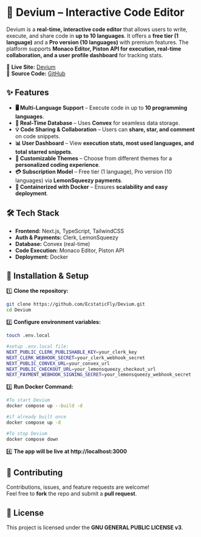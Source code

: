 # 🚀 Devium – Interactive Code Editor  

Devium is a **real-time, interactive code editor** that allows users to write, execute, and share code in **up to 10 languages**. It offers a **free tier (1 language)** and a **Pro version (10 languages)** with premium features. The platform supports **Monaco Editor, Piston API for execution, real-time collaboration, and a user profile dashboard** for tracking stats.  

🔗 **Live Site:** [Devium](https://devium-nine.vercel.app/)  
📂 **Source Code:** [GitHub](https://github.com/EcstaticFly/Devium)  

## ✨ Features  
- **🖥️ Multi-Language Support** – Execute code in up to **10 programming languages**.  
- **💾 Real-Time Database** – Uses **Convex** for seamless data storage.  
- **💡 Code Sharing & Collaboration** – Users can **share, star, and comment** on code snippets.  
- **📊 User Dashboard** – View **execution stats, most used languages, and total starred snippets**.  
- **🎨 Customizable Themes** – Choose from different themes for a **personalized coding experience**.  
- **💳 Subscription Model** – Free tier (1 language), Pro version (10 languages) via **LemonSqueezy payments**.  
- **🐳 Containerized with Docker** – Ensures **scalability and easy deployment**.  

## 🛠 Tech Stack  
- **Frontend:** Next.js, TypeScript, TailwindCSS  
- **Auth & Payments:** Clerk, LemonSqueezy  
- **Database:** Convex (real-time)  
- **Code Execution:** Monaco Editor, Piston API  
- **Deployment:** Docker  

## 🚀 Installation & Setup  
1️⃣ **Clone the repository:**  
   ```bash
   git clone https://github.com/EcstaticFly/Devium.git
   cd Devium
   ```
2️⃣ **Configure environment variables:**
```bash
touch .env.local

#setup .env.local file:
NEXT_PUBLIC_CLERK_PUBLISHABLE_KEY=your_clerk_key
NEXT_CLERK_WEBHOOK_SECRET=your_clerk_webhook_secret
NEXT_PUBLIC_CONVEX_URL=your_convex_url
NEXT_PUBLIC_CHECKOUT_URL=your_lemonsqueezy_checkout_url
NEXT_PAYMENT_WEBHOOK_SIGNING_SECRET=your_lemonsqueezy_webhook_secret
```

3️⃣ **Run Docker Command:**
```bash
#To start Devium
docker compose up --build -d

#if already built once
docker compose up -d

#To stop Devium
docker compose down
```

4️⃣ **The app will be live at http://localhost:3000** 

## 🤝 Contributing  
Contributions, issues, and feature requests are welcome!  
Feel free to **fork** the repo and submit a **pull request**.  

## 📜 License  
This project is licensed under the **GNU GENERAL PUBLIC LICENSE v3**.